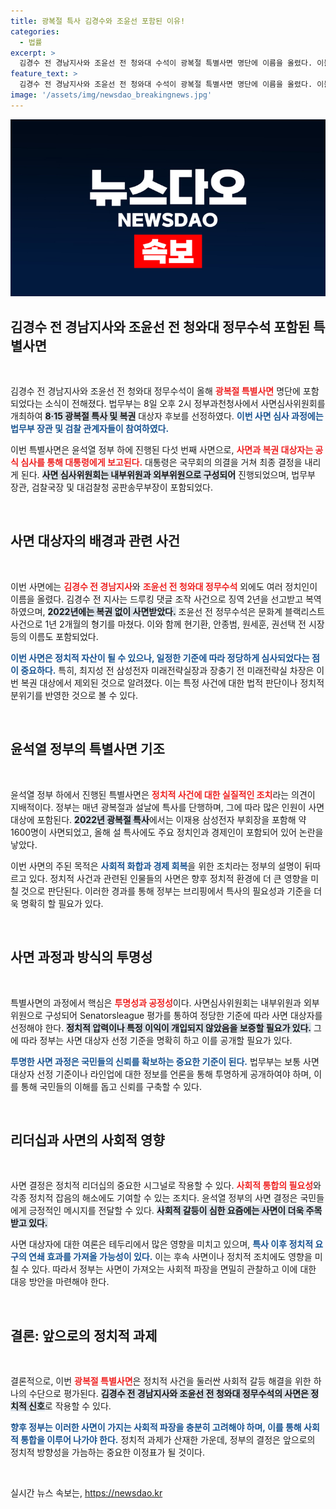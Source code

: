 ```yaml
---
title: 광복절 특사 김경수와 조윤선 포함된 이유!
categories:
  - 법률
excerpt: >
  김경수 전 경남지사와 조윤선 전 청와대 수석이 광복절 특별사면 명단에 이름을 올렸다. 이들의 운명은 윤석열 대통령의 결정에 달려 있으며, 정치계와 사회의 이목이 집중되고 있다!
feature_text: >
  김경수 전 경남지사와 조윤선 전 청와대 수석이 광복절 특별사면 명단에 이름을 올렸다. 이들의 운명은 윤석열 대통령의 결정에 달려 있으며, 정치계와 사회의 이목이 집중되고 있다!
image: '/assets/img/newsdao_breakingnews.jpg'
---
```


<p><img src="/assets/img/newsdao_breakingnews.jpg" alt="koreaapp 속보" /></p>

<h2 data-ke-size="size26">김경수 전 경남지사와 조윤선 전 청와대 정무수석 포함된 특별사면</h2>

<p data-ke-size="size16">&nbsp;</p>

<p>김경수 전 경남지사와 조윤선 전 청와대 정무수석이 올해 <b><span style="color: #ee2323;">광복절 특별사면</span></b> 명단에 포함되었다는 소식이 전해졌다. 법무부는 8일 오후 2시 정부과천청사에서 사면심사위원회를 개최하여 <b><span style="background-color: #21538527;">8·15 광복절 특사 및 복권</span></b> 대상자 후보를 선정하였다. <b><span style="color: #1a5490;">이번 사면 심사 과정에는 법무부 장관 및 검찰 관계자들이 참여하였다.</span></b> </p>

<p>이번 특별사면은 윤석열 정부 하에 진행된 다섯 번째 사면으로, <b><span style="color: #ee2323;">사면과 복권 대상자는 공식 심사를 통해 대통령에게 보고된다.</span></b> 대통령은 국무회의 의결을 거쳐 최종 결정을 내리게 된다. <b><span style="background-color: #21538527;">사면 심사위원회는 내부위원과 외부위원으로 구성되어</span></b> 진행되었으며, 법무부 장관, 검찰국장 및 대검찰청 공판송무부장이 포함되었다. </p>

<p data-ke-size="size16">&nbsp;</p>

<h2 data-ke-size="size26">사면 대상자의 배경과 관련 사건</h2>

<p data-ke-size="size16">&nbsp;</p>

<p>이번 사면에는 <b><span style="color: #ee2323;">김경수 전 경남지사</span></b>와 <b><span style="color: #ee2323;">조윤선 전 청와대 정무수석</span></b> 외에도 여러 정치인이 이름을 올렸다. 김경수 전 지사는 드루킹 댓글 조작 사건으로 징역 2년을 선고받고 복역하였으며, <b><span style="background-color: #21538527;">2022년에는 복권 없이 사면받았다.</span></b> 조윤선 전 정무수석은 문화계 블랙리스트 사건으로 1년 2개월의 형기를 마쳤다. 이와 함께 현기환, 안종범, 원세훈, 권선택 전 시장 등의 이름도 포함되었다. </p>

<p><b><span style="color: #1a5490;">이번 사면은 정치적 자산이 될 수 있으나, 일정한 기준에 따라 정당하게 심사되었다는 점이 중요하다.</span></b> 특히, 최지성 전 삼성전자 미래전략실장과 장충기 전 미래전략실 차장은 이번 복권 대상에서 제외된 것으로 알려졌다. 이는 특정 사건에 대한 법적 판단이나 정치적 분위기를 반영한 것으로 볼 수 있다.</p>

<p data-ke-size="size16">&nbsp;</p>

<h2 data-ke-size="size26">윤석열 정부의 특별사면 기조</h2>

<p data-ke-size="size16">&nbsp;</p>

<p>윤석열 정부 하에서 진행된 특별사면은 <b><span style="color: #ee2323;">정치적 사건에 대한 실질적인 조치</span></b>라는 의견이 지배적이다. 정부는 매년 광복절과 설날에 특사를 단행하며, 그에 따라 많은 인원이 사면 대상에 포함된다. <b><span style="background-color: #21538527;">2022년 광복절 특사</span></b>에서는 이재용 삼성전자 부회장을 포함해 약 1600명이 사면되었고, 올해 설 특사에도 주요 정치인과 경제인이 포함되어 있어 논란을 낳았다.</p>

<p>이번 사면의 주된 목적은 <b><span style="color: #1a5490;">사회적 화합과 경제 회복</span></b>을 위한 조치라는 정부의 설명이 뒤따르고 있다. 정치적 사건과 관련된 인물들의 사면은 향후 정치적 환경에 더 큰 영향을 미칠 것으로 판단된다. 이러한 경과를 통해 정부는 브리핑에서 특사의 필요성과 기준을 더욱 명확히 할 필요가 있다.</p>

<p data-ke-size="size16">&nbsp;</p>

<h2 data-ke-size="size26">사면 과정과 방식의 투명성</h2>

<p data-ke-size="size16">&nbsp;</p>

<p>특별사면의 과정에서 핵심은 <b><span style="color: #ee2323;">투명성과 공정성</span></b>이다. 사면심사위원회는 내부위원과 외부위원으로 구성되어 Senatorsleague 평가를 통하여 정당한 기준에 따라 사면 대상자를 선정해야 한다. <b><span style="background-color: #21538527;">정치적 압력이나 특정 이익이 개입되지 않았음을 보증할 필요가 있다.</span></b> 그에 따라 정부는 사면 대상자 선정 기준을 명확히 하고 이를 공개할 필요가 있다. </p>

<p><b><span style="color: #1a5490;">투명한 사면 과정은 국민들의 신뢰를 확보하는 중요한 기준이 된다.</span></b> 법무부는 보통 사면 대상자 선정 기준이나 라인업에 대한 정보를 언론을 통해 투명하게 공개하여야 하며, 이를 통해 국민들의 이해를 돕고 신뢰를 구축할 수 있다.</p>

<p data-ke-size="size16">&nbsp;</p>

<h2 data-ke-size="size26">리더십과 사면의 사회적 영향</h2>

<p data-ke-size="size16">&nbsp;</p>

<p>사면 결정은 정치적 리더십의 중요한 시그널로 작용할 수 있다. <b><span style="color: #ee2323;">사회적 통합의 필요성</span></b>와 각종 정치적 잡음의 해소에도 기여할 수 있는 조치다. 윤석열 정부의 사면 결정은 국민들에게 긍정적인 메시지를 전달할 수 있다. <b><span style="background-color: #21538527;">사회적 갈등이 심한 요즘에는 사면이 더욱 주목받고 있다.</span></b> </p>

<p>사면 대상자에 대한 여론은 테두리에서 많은 영향을 미치고 있으며, <b><span style="color: #1a5490;">특사 이후 정치적 요구의 연쇄 효과를 가져올 가능성이 있다.</span></b> 이는 후속 사면이나 정치적 조치에도 영향을 미칠 수 있다. 따라서 정부는 사면이 가져오는 사회적 파장을 면밀히 관찰하고 이에 대한 대응 방안을 마련해야 한다.</p>

<p data-ke-size="size16">&nbsp;</p>

<h2 data-ke-size="size26">결론: 앞으로의 정치적 과제</h2>

<p data-ke-size="size16">&nbsp;</p>

<p>결론적으로, 이번 <b><span style="color: #ee2323;">광복절 특별사면</span></b>은 정치적 사건을 둘러싼 사회적 갈등 해결을 위한 하나의 수단으로 평가된다. <b><span style="background-color: #21538527;">김경수 전 경남지사와 조윤선 전 청와대 정무수석의 사면은 정치적 신호</span></b>로 작용할 수 있다. </p>

<p><b><span style="color: #1a5490;">향후 정부는 이러한 사면이 가지는 사회적 파장을 충분히 고려해야 하며, 이를 통해 사회적 통합을 이루어 나가야 한다.</span></b> 정치적 과제가 산재한 가운데, 정부의 결정은 앞으로의 정치적 방향성을 가늠하는 중요한 이정표가 될 것이다. </p>

<p data-ke-size="size16">&nbsp;</p>
실시간 뉴스 속보는, <a href="https://newsdao.kr" rel="dofollow">https://newsdao.kr</a>


